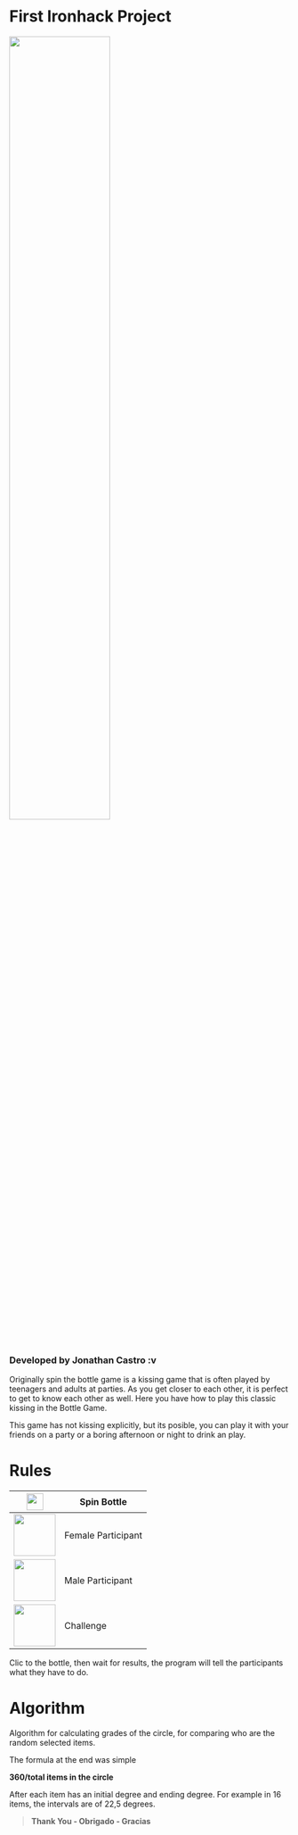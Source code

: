 
# First Ironhack Project
<img src="https://jonacastroeras.github.io/drink_or_drink/src/img/logo-color.svg" width="60%">
<h3>Developed by Jonathan Castro :v</h3>

<p>Originally spin the bottle game is a kissing game that is often played by teenagers and adults at parties. As you get closer to each other, it is perfect to get to know each other as well. Here you have how to play this classic kissing in the Bottle Game. </p>

<p>This game has not kissing explicitly, but its posible, you can play it with your friends on a party or a boring afternoon or night to drink an play.</p>

# Rules

|<img src="https://jonacastroeras.github.io/drink_or_drink/src/img/bottle.svg" width="30">  | Spin Bottle |
|--|--|
| <img src="https://jonacastroeras.github.io/drink_or_drink/src/img/female.svg" width="75"> | Female Participant |
|<img src="https://jonacastroeras.github.io/drink_or_drink/src/img/male.svg" width="75">  | Male Participant |
|<img src="https://jonacastroeras.github.io/drink_or_drink/src/img/softOne.svg" width="75">  | Challenge |

<p>Clic to the bottle, then wait for results, the program will tell the participants what they have to do.</p>

# Algorithm
<p>Algorithm for calculating grades of the circle, for comparing who are the random selected items.</p>

<p>The formula at the end was simple</p>

**360/total items in the circle**

<p>After each item has an initial degree and ending degree.
For example in 16 items, the intervals are of 22,5 degrees.</p>


>**Thank You - Obrigado - Gracias**





